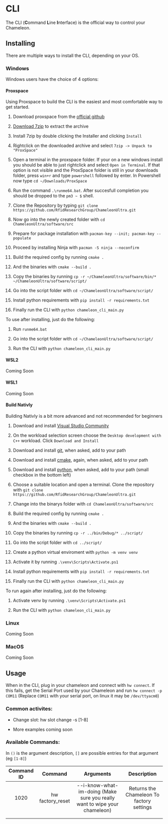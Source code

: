 # CLI

The CLI (**C**ommand **L**ine **I**nterface) is the official way to control your Chameleon.

## Installing

There are multiple ways to install the CLI, depending on your OS.

### Windows

Windows users have the choice of 4 options:

#### Proxspace

Using Proxspace to build the CLI is the easiest and most comfortable way to get started.

1. Download proxspace from the [official github](https://github.com/Gator96100/ProxSpace/releases/latest)

2. [Download 7zip](https://www.7-zip.org/) to extract the archive

3. Install 7zip by double clicking the Installer and clicking `Install`

4. Rightclick on the downloaded archive and select `7zip -> Unpack to "ProxSpace"`

5. Open a terminal in the proxspace folder. If your on a new windows install you should be able to just rightclick and select `Open in Terminal`. If that option is not visible and the ProxSpace folder is still in your downloads folder, press `win+r` and type `powershell` followed by enter. In Powershell now type `cd ~/Downloads/ProxSpace`

6. Run the command `.\runme64.bat`. After succesfull completion you should be dropped to the `pm3 ~ $` shell.

7. Clone the Repository by typing `git clone https://github.com/RfidResearchGroup/ChameleonUltra.git`

8. Now go into the newly created folder with `cd ChameleonUltra/software/src`

9. Prepare for package installation with `pacman-key --init; pacman-key --populate`

10. Proceed by installing Ninja with `pacman -S ninja --noconfirm`

11. Build the required config by running `cmake .`

12. And the binaries with `cmake --build .`

13. Copy the binaries by running `cp -r ~/ChameleonUltra/software/bin/* ~/ChameleonUltra/software/script/`

14. Go into the script folder with `cd ~/ChameleonUltra/software/script/`

15. Install python requirements with `pip install -r requirements.txt`

16. Finally run the CLI with `python chameleon_cli_main.py`

To use after installing, just do the following:

1. Run `runme64.bat`

2. Go into the script folder with `cd ~/ChameleonUltra/software/script/`

3. Run the CLI with `python chameleon_cli_main.py`

#### WSL2

Coming Soon

#### WSL1

Coming Soon

#### Build Nativly

Building Nativly is a bit more advanced and not recommended for beginners

1. Download and install [Visual Studio Community](https://visualstudio.microsoft.com/de/downloads/)

2. On the workload selection screen choose the `Desktop development with C++` workload. Click `Download and Install`

3. Download and install [git](https://git-scm.com/download), when asked, add to your path

4. Download and install [cmake](https://cmake.org/download/), again, when asked, add to your path

5. Download and install [python](https://www.python.org/downloads/), when asked, add to your path (small checkbox in the bottom left)

6. Choose a suitable location and open a terminal. Clone the repository with `git clone https://github.com/RfidResearchGroup/ChameleonUltra.git`

7. Change into the binarys folder with `cd ChameleonUltra/software/src`

8. Build the required config by running `cmake .`

9. And the binaries with `cmake --build .`

10. Copy the binaries by running `cp -r ../bin/Debug/* ../script/`

11. Go into the script folder with `cd ../script/`

12. Create a python virtual enviroment with `python -m venv venv`

13. Activate it by running `.\venv\Scripts\Activate.ps1`

14. Install python requirements with `pip install -r requirements.txt`

15. Finally run the CLI with `python chameleon_cli_main.py`

To run again after installing, just do the following:

1. Activate venv by running `.\venv\Scripts\Activate.ps1`

2. Run the CLI with `python chameleon_cli_main.py`

### Linux

Coming Soon

### MacOS

Coming Soon

## Usage

When in the CLI, plug in your chameleon and connect with `hw connect`. If this fails, get the Serial Port used by your Chameleon and run `hw connect -p COM11` (Replace `COM11` with your serial port, on linux it may be `/dev/ttyacm0`)

### Common activites:

- Change slot: hw slot change -s [1-8]

- More examples coming soon

### Available Commands:

In `()` is the argument description, `[]` are possible entries for that argument (eg `[1-8]`)

| Command ID | Command          | Arguments                                                                 | Description                               |
|:----------:|:----------------:|:-------------------------------------------------------------------------:|:-----------------------------------------:|
| 1020       | hw factory_reset | --i-know-what-im-doing (Make sure you really want to wipe your chameleon) | Returns the Chameleon To factory settings |
|            |                  |                                                                           |                                           |
|            |                  |                                                                           |                                           |

